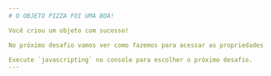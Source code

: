 ```yaml
---
# O OBJETO PIZZA FOI UMA BOA!

Você criou um objeto com sucesso!

No próximo desafio vamos ver como fazemos para acessar as propriedades de um objeto.

Execute `javascripting` no console para escolher o próximo desafio.
---
```


